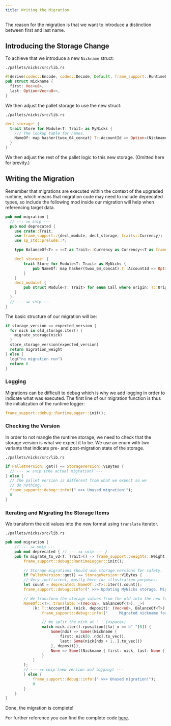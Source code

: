 ```yaml
---
title: Writing the Migration
---
```


The reason for the migration is that we want to introduce a distinction between first and last name.

## Introducing the Storage Change
To achieve that we introduce a new `Nickname` struct:


`./pallets/nicks/src/lib.rs`
```Rust
#[derive(codec::Encode, codec::Decode, Default, frame_support::RuntimeDebug, PartialEq)]
pub struct Nickname {
  first: Vec<u8>,
  last: Option<Vec<u8>>,
}
```

We then adjust the pallet storage to use the new struct:

`./pallets/nicks/src/lib.rs`
```Rust
decl_storage! {
  trait Store for Module<T: Trait> as MyNicks {
    /// The lookup table for names.
    NameOf: map hasher(twox_64_concat) T::AccountId => Option<(Nickname, BalanceOf<T>)>;
  }
}
```

We then adjust the rest of the pallet logic to this new storage. (Omitted here for brevity.)

## Writing the Migration

Remember that migrations are executed within the context of the upgraded runtime,
which means that migration code may need to include deprecated types,
so include the following mod inside our migration will help when referencing target data.

```Rust
pub mod migration {
  // --- ✂️ snip ---
  pub mod deprecated {
  	use crate::Trait;
	use frame_support::{decl_module, decl_storage, traits::Currency};
	use sp_std::prelude::*;

	type BalanceOf<T> = <<T as Trait>::Currency as Currency<<T as frame_system::Trait>::AccountId>>::Balance;

	decl_storage! {
		trait Store for Module<T: Trait> as MyNicks {
			pub NameOf: map hasher(twox_64_concat) T::AccountId => Option<(Vec<u8>, BalanceOf<T>)>;
		}
	}
	decl_module! {
		pub struct Module<T: Trait> for enum Call where origin: T::Origin { }
	}
  }
  // --- ✂️ snip ---
}


```

The basic structure of our migration will be:
```Rust
if storage_version == expected_version {
  for nick in old_storage.iter() {
    migrate_storage(nick)
  }
  store_storage_version(expected_version)
  return migration_weight
} else {
  log("no migration run")
  return 0
}
```

### Logging
Migrations can be difficult to debug which is why we add logging in order to indicate what was executed.
The first line of our migration function is thus the initialization of the runtime logger:

```Rust
frame_support::debug::RuntimeLogger::init();
```

### Checking the Version
In order to not mangle the runtime storage, we need to check that the storage version is what we expect it to be.
We use an enum with two variants that indicate pre- and post-migration state of the storage.

`./pallets/nicks/src/lib.rs`
```Rust
if PalletVersion::get() == StorageVersion::V1Bytes {
  // --- ✂️ snip (the actual migration) ---
} else {
  // The pallet version is different from what we expect so we
  // do nothing.
  frame_support::debug::info!(" >>> Unused migration!");
  0
}
```

### Iterating and Migrating the Storage Items
We transform the old values into the new format using `translate`  iterator.

`./pallets/nicks/src/lib.rs`
```Rust
pub mod migration {
	// --- ✂️ snip ---
 	pub mod deprecated { // --- ✂️ snip --- }
	pub fn migrate_to_v2<T: Trait>() -> frame_support::weights::Weight {
  		frame_support::debug::RuntimeLogger::init();

		// Storage migrations should use storage versions for safety.
		if PalletVersion::get() == StorageVersion::V1Bytes {
		// Very inefficient, mostly here for illustration purposes.
		let count = deprecated::NameOf::<T>::iter().count();
		frame_support::debug::info!(" >>> Updating MyNicks storage. Migrating {} nicknames...", count);

		// We transform the storage values from the old into the new format.
		NameOf::<T>::translate::<(Vec<u8>, BalanceOf<T>), _>(
			|k: T::AccountId, (nick, deposit): (Vec<u8>, BalanceOf<T>)| {
				frame_support::debug::info!("     Migrated nickname for {:?}...", k);

				// We split the nick at ' ' (<space>).
				match nick.iter().rposition(|&x| x == b" "[0]) {
					Some(ndx) => Some((Nickname {
						first: nick[0..ndx].to_vec(),
						last: Some(nick[ndx + 1..].to_vec())
					}, deposit)),
					None => Some((Nickname { first: nick, last: None }, deposit))
				}
			}
		);
  		// --- ✂️ snip (new version and logging) ---
		} else {
			frame_support::debug::info!(" >>> Unused migration!");
			0
		}
	}  
}
```

Done, the migration is complete!

For further reference you can find the complete code [here](https://github.com/substrate-developer-hub/migration-example/blob/a46652ea0273aef20fb70fe74197fba94e244f91/pallets/nicks/src/lib.rs).
